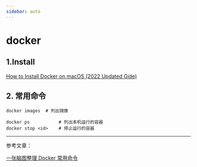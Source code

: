 ```yaml
---
sidebar: auto
---
```


# docker

## 1.Install

[How to Install Docker on macOS (2022 Updated Gide)](https://gizmoxo.com/install-docker-macos/)

## 2. 常用命令

```shell
docker images  # 列出镜像

docker ps           # 列出本机运行的容器
docker stop <id>    # 停止运行的容器
```

---

参考文章：

[一张脑图整理 Docker 常用命令](https://segmentfault.com/a/1190000038921337)
